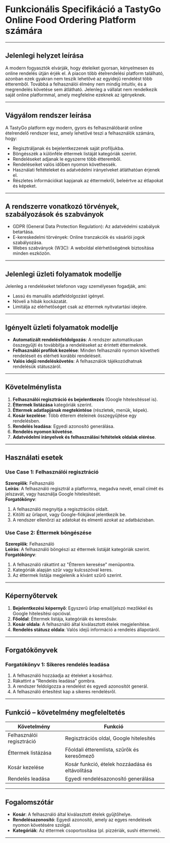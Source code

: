 
# Funkcionális Specifikáció a TastyGo Online Food Ordering Platform számára

---

## Jelenlegi helyzet leírása
A modern fogyasztók elvárják, hogy ételeiket gyorsan, kényelmesen és online rendelés útján érjék el. A piacon több ételrendelési platform található, azonban ezek gyakran nem teszik lehetővé az egyidejű rendelést több étteremből. Továbbá a felhasználói élmény nem mindig intuitív, és a megrendelés követése sem átlátható. Jelenleg a vállalat nem rendelkezik saját online platformmal, amely megfelelne ezeknek az igényeknek.

---

## Vágyálom rendszer leírása
A TastyGo platform egy modern, gyors és felhasználóbarát online ételrendelő rendszer lesz, amely lehetővé teszi a felhasználók számára, hogy:
- Regisztráljanak és bejelentkezzenek saját profiljukba.
- Böngésszék a különféle éttermek listáját kategóriák szerint.
- Rendeléseket adjanak le egyszerre több étteremből.
- Rendeléseiket valós időben nyomon követhessék.
- Használati feltételeket és adatvédelmi irányelveket átláthatóan érjenek el.
- Részletes információkat kapjanak az éttermekről, beleértve az étlapokat és képeket.

---

## A rendszerre vonatkozó törvények, szabályozások és szabványok
- GDPR (General Data Protection Regulation): Az adatvédelmi szabályok betartása.
- E-kereskedelmi törvények: Online tranzakciók és vásárlói jogok szabályozása.
- Webes szabványok (W3C): A weboldal elérhetőségének biztosítása minden eszközön.

---

## Jelenlegi üzleti folyamatok modellje
Jelenleg a rendeléseket telefonon vagy személyesen fogadják, ami:
- Lassú és manuális adatfeldolgozást igényel.
- Növeli a hibák kockázatát.
- Limitálja az elérhetőséget csak az éttermek nyitvatartási idejére.

---

## Igényelt üzleti folyamatok modellje
- **Automatizált rendelésfeldolgozás**: A rendszer automatikusan összegyűjti és továbbítja a rendeléseket az érintett éttermeknek.
- **Felhasználói profilok kezelése**: Minden felhasználó nyomon követheti rendeléseit és elérheti korábbi rendeléseit.
- **Valós idejű rendeléskövetés**: A felhasználók tájékozódhatnak rendelésük státuszáról.

---

## Követelménylista
1. **Felhasználói regisztráció és bejelentkezés** (Google hitelesítéssel is).
2. **Éttermek listázása** kategóriák szerint.
3. **Éttermek adatlapjának megtekintése** (részletek, menük, képek).
4. **Kosár kezelése**: Több étterem ételeinek összegyűjtése egy rendelésben.
5. **Rendelés leadása**: Egyedi azonosító generálása.
6. **Rendelés nyomon követése**.
7. **Adatvédelmi irányelvek és felhasználási feltételek oldalak elérése**.

---

## Használati esetek

### Use Case 1: Felhasználói regisztráció
**Szereplők**: Felhasználó  
**Leírás**: A felhasználó regisztrál a platformra, megadva nevét, email címét és jelszavát, vagy használja Google hitelesítését.  
**Forgatókönyv**:
1. A felhasználó megnyitja a regisztrációs oldalt.
2. Kitölti az űrlapot, vagy Google-fiókjával jelentkezik be.
3. A rendszer ellenőrzi az adatokat és elmenti azokat az adatbázisban.

### Use Case 2: Éttermek böngészése
**Szereplők**: Felhasználó  
**Leírás**: A felhasználó böngészi az éttermek listáját kategóriák szerint.  
**Forgatókönyv**:
1. A felhasználó rákattint az "Étterem keresése" menüpontra.
2. Kategóriák alapján szűr vagy kulcsszóval keres.
3. Az éttermek listája megjelenik a kívánt szűrő szerint.

---

## Képernyőtervek
1. **Bejelentkezési képernyő**: Egyszerű űrlap email/jelszó mezőkkel és Google hitelesítési opcióval.
2. **Főoldal**: Éttermek listája, kategóriák és keresősáv.
3. **Kosár oldala**: A felhasználó által kiválasztott ételek megjelenítése.
4. **Rendelés státusz oldala**: Valós idejű információ a rendelés állapotáról.

---

## Forgatókönyvek

### Forgatókönyv 1: Sikeres rendelés leadása
1. A felhasználó hozzáadja az ételeket a kosárhoz.
2. Rákattint a "Rendelés leadása" gombra.
3. A rendszer feldolgozza a rendelést és egyedi azonosítót generál.
4. A felhasználó értesítést kap a sikeres rendelésről.

---

## Funkció – követelmény megfeleltetés

| Követelmény                | Funkció                                       |
|----------------------------|-----------------------------------------------|
| Felhasználói regisztráció  | Regisztrációs oldal, Google hitelesítés       |
| Éttermek listázása         | Főoldali étteremlista, szűrők és keresőmező   |
| Kosár kezelése             | Kosár funkció, ételek hozzáadása és eltávolítása |
| Rendelés leadása           | Egyedi rendelésazonosító generálása          |

---

## Fogalomszótár
- **Kosár**: A felhasználó által kiválasztott ételek gyűjtőhelye.
- **Rendelésazonosító**: Egyedi azonosító, amely az egyes rendelések nyomon követésére szolgál.
- **Kategóriák**: Az éttermek csoportosítása (pl. pizzériák, sushi éttermek).

---
